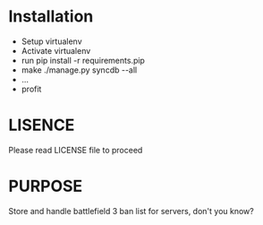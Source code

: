 # Installation

* Setup virtualenv
* Activate virtualenv
* run pip install -r requirements.pip
* make ./manage.py syncdb --all
* ...
* profit

# LISENCE
Please read LICENSE file to proceed

# PURPOSE

Store and handle battlefield 3 ban list for servers, don't you know?
